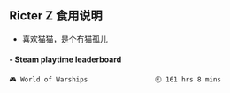## Ricter Z 食用说明
- 喜欢猫猫，是个冇猫孤儿

<!-- steam-box start -->
#### - Steam playtime leaderboard
```text
🎮 World of Warships                 🕘 161 hrs 8 mins
```
<!-- Powered by https://github.com/YouEclipse/steam-box . -->
<!-- steam-box end -->
